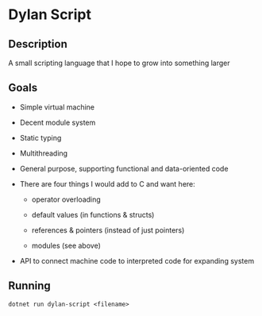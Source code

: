 # Dylan Script

## Description

A small scripting language that I hope to grow into something larger

## Goals

 - Simple virtual machine

 - Decent module system

 - Static typing

 - Multithreading

 - General purpose, supporting functional and data-oriented code

 - There are four things I would add to C and want here:

    * operator overloading

    * default values (in functions & structs)

    * references & pointers (instead of just pointers)

    * modules (see above)

 - API to connect machine code to interpreted code for expanding system

## Running

`dotnet run dylan-script <filename>`
